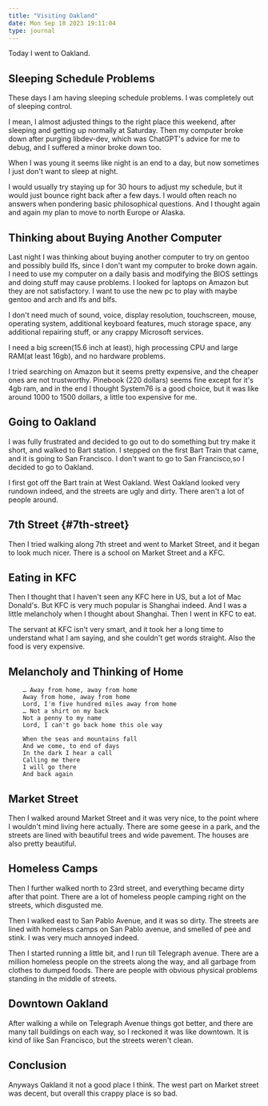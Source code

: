 ```yaml
---
title: "Visiting Oakland"
date: Mon Sep 18 2023 19:11:04
type: journal
---
```

Today I went to Oakland.

## Sleeping Schedule Problems

These days I am having sleeping schedule problems. I was completely out
of sleeping control.

I mean, I almost adjusted things to the right place this weekend, after
sleeping and getting up normally at Saturday. Then my computer broke
down after purging libdev-dev, which was ChatGPT's advice for me to
debug, and I suffered a minor broke down too.

When I was young it seems like night is an end to a day, but now
sometimes I just don't want to sleep at night.

I would usually try staying up for 30 hours to adjust my schedule, but
it would just bounce right back after a few days. I would often reach no
answers when pondering basic philosophical questions. And I thought
again and again my plan to move to north Europe or Alaska.

## Thinking about Buying Another Computer

Last night I was thinking about buying another computer to try on gentoo
and possibly build lfs, since I don't want my computer to broke down
again. I need to use my computer on a daily basis and modifying the BIOS
settings and doing stuff may cause problems. I looked for laptops on
Amazon but they are not satisfactory. I want to use the new pc to play
with maybe gentoo and arch and lfs and blfs.

I don't need much of sound, voice, display resolution, touchscreen,
mouse, operating system, additional keyboard features, much storage
space, any additional repairing stuff, or any crappy Microsoft services.

I need a big screen(15.6 inch at least), high processing CPU and large
RAM(at least 16gb), and no hardware problems.

I tried searching on Amazon but it seems pretty expensive, and the
cheaper ones are not trustworthy. Pinebook (220 dollars) seems fine
except for it's 4gb ram, and in the end I thought System76 is a good
choice, but it was like around 1000 to 1500 dollars, a little too
expensive for me.

## Going to Oakland

I was fully frustrated and decided to go out to do something but try
make it short, and walked to Bart station. I stepped on the first Bart
Train that came, and it is going to San Francisco. I don't want to go to
San Francisco,so I decided to go to Oakland.

I first got off the Bart train at West Oakland. West Oakland looked very
rundown indeed, and the streets are ugly and dirty. There aren't a lot
of people around.

## 7th Street {#7th-street}

Then I tried walking along 7th street and went to Market Street, and it
began to look much nicer. There is a school on Market Street and a KFC.

## Eating in KFC

Then I thought that I haven't seen any KFC here in US, but a lot of Mac
Donald's. But KFC is very much popular is Shanghai indeed. And I was a
little melancholy when I thought about Shanghai. Then I went in KFC to
eat.

The servant at KFC isn't very smart, and it took her a long time to
understand what I am saying, and she couldn't get words straight. Also
the food is very expensive.

## Melancholy and Thinking of Home

        … Away from home, away from home
        Away from home, away from home
        Lord, I'm five hundred miles away from home
        … Not a shirt on my back
        Not a penny to my name
        Lord, I can't go back home this ole way

        When the seas and mountains fall
        And we come, to end of days
        In the dark I hear a call
        Calling me there
        I will go there
        And back again

## Market Street

Then I walked around Market Street and it was very nice, to the point
where I wouldn't mind living here actually. There are some geese in a
park, and the streets are lined with beautiful trees and wide pavement.
The houses are also pretty beautiful.

## Homeless Camps

Then I further walked north to 23rd street, and everything became dirty
after that point. There are a lot of homeless people camping right on
the streets, which disgusted me.

Then I walked east to San Pablo Avenue, and it was so dirty. The streets
are lined with homeless camps on San Pablo avenue, and smelled of pee
and stink. I was very much annoyed indeed.

Then I started running a little bit, and I run till Telegraph avenue.
There are a million homeless people on the streets along the way, and
all garbage from clothes to dumped foods. There are people with obvious
physical problems standing in the middle of streets.

## Downtown Oakland

After walking a while on Telegraph Avenue things got better, and there
are many tall buildings on each way, so I reckoned it was like downtown.
It is kind of like San Francisco, but the streets weren't clean.

## Conclusion

Anyways Oakland it not a good place I think. The west part on Market
street was decent, but overall this crappy place is so bad.
